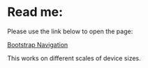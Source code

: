 # Read me:

Please use the link below to open the page:

[Bootstrap Navigation](https://haimei-zhang.github.io/bootstrap-navigation-example/)

This works on different scales of device sizes.